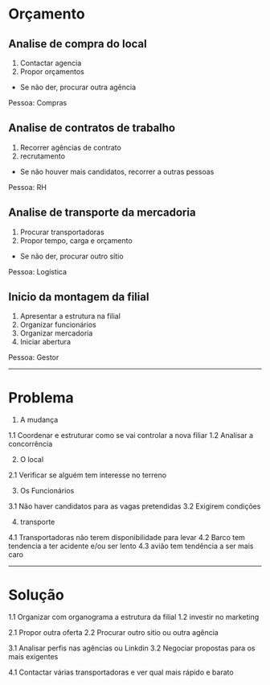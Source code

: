 # Orçamento
## Analise de compra do local
1. Contactar agencia
2. Propor orçamentos
- Se não der, procurar outra agência

Pessoa: Compras

## Analise de contratos de trabalho
1. Recorrer agências de contrato 
2. recrutamento
- Se não houver mais candidatos, recorrer a outras pessoas

Pessoa: RH

## Analise de transporte da mercadoria
1. Procurar transportadoras
2. Propor tempo, carga e orçamento
- Se não der, procurar outro sítio

Pessoa: Logística

## Inicio da montagem da filial
1. Apresentar a estrutura na filial
2. Organizar funcionários 
3. Organizar mercadoria
4. Iniciar abertura

Pessoa: Gestor

---

# Problema

1. A mudança

1.1 Coordenar e estruturar como se vai controlar a nova filiar
1.2 Analisar a concorrência

2. O local

2.1 Verificar se alguém tem interesse no terreno

3. Os Funcionários

3.1 Não haver candidatos para as vagas pretendidas
3.2 Exigirem condições 

4. transporte

4.1 Transportadoras não terem disponibilidade para levar
4.2 Barco tem tendencia a ter acidente e/ou ser lento
4.3 avião tem tendência a ser mais caro

---

# Solução

1.1 Organizar com organograma a estrutura da filial
1.2 investir no marketing

2.1 Propor outra oferta
2.2 Procurar outro sitio ou outra agência

3.1 Analisar perfis nas agências ou Linkdin
3.2 Negociar propostas para os mais exigentes

4.1 Contactar várias transportadoras e ver qual mais rápido e barato


